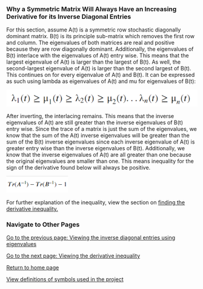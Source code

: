 ### Why a Symmetric Matrix Will Always Have an Increasing Derivative for its Inverse Diagonal Entries

For this section, assume A(t) is a symmetric row stochastic diagonally dominant matrix. B(t) is its principle sub-matrix which removes the first row and column. The eigenvalues of both matrices are real and positive because they are row diagonally dominant. Additionally, the eigenvalues of B(t) interlace with the eigenvalues of A(t) entry wise. This means that the largest eigenvalue of A(t) is larger than the largest of B(t). As well, the second-largest eigenvalue of A(t) is larger than the second largest of B(t). This continues on for every eigenvalue of A(t) and B(t). It can be expressed as such using lambda as eigenvalues of A(t) and mu for eigenvalues of B(t):

![](images\eigen_interlacing_bf_inverse.png)

After inverting, the interlacing remains. This means that the inverse eigenvalues of A(t) are still greater than the inverse eigenvalues of B(t) entry wise. Since the trace of a matrix is just the sum of the eigenvalues, we know that the sum of the A(t) inverse eigenvalues will be greater than the sum of the B(t) inverse eigenvalues since each inverse eigenvalue of A(t) is greater entry wise than the inverse eigenvalues of B(t). Additionally, we know that the inverse eigenvalues of A(t) are all greater than one because the original eigenvalues are smaller than one. This means inequality for the sign of the derivative found below will always be positive. 

![](images/trace_expression.png)

For further explanation of the inequality, view the section on [finding the derivative inequality.](inequality_findings.md)

### Navigate to Other Pages
[Go to the previous page: Viewing the inverse diagonal entries using eigenvalues](eigenvalue_findings.md)

[Go to the next page: Viewing the derivative inequality](inequality_findings.md)

[Return to home page](README.md)

[View definitions of symbols used in the project](definitions.md)




